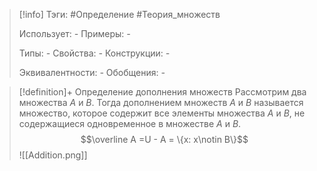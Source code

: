 > [!info]
> Тэги: #Определение #Теория_множеств 
> 
> Использует: *-*
> Примеры: *-*
> 
> Типы: *-*
> Свойства: *-*
> Конструкции: *-*
> 
> Эквивалентности: *-*
> Обобщения: *-*

> [!definition]+ Определение дополнения множеств
> Рассмотрим два множества $A$ и $B$. Тогда дополнением множеств $A$ и $B$ называется множество, которое содержит все элементы множества $A$ и $B$, не содержащиеся одновременное в множестве $A$ и $B$. $$\overline A =U - A = \{x: x\notin B\}$$
> ![[Addition.png]]